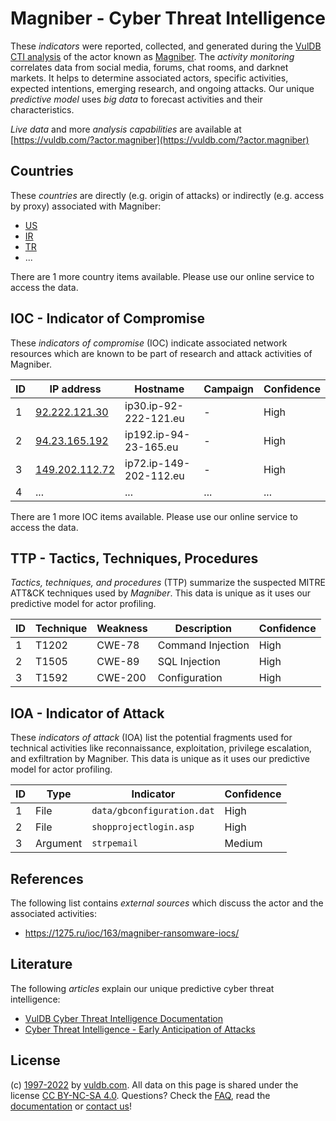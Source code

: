 # Magniber - Cyber Threat Intelligence

These _indicators_ were reported, collected, and generated during the [VulDB CTI analysis](https://vuldb.com/?kb.cti) of the actor known as [Magniber](https://vuldb.com/?actor.magniber). The _activity monitoring_ correlates data from social media, forums, chat rooms, and darknet markets. It helps to determine associated actors, specific activities, expected intentions, emerging research, and ongoing attacks. Our unique _predictive model_ uses _big data_ to forecast activities and their characteristics.

_Live data_ and more _analysis capabilities_ are available at [https://vuldb.com/?actor.magniber](https://vuldb.com/?actor.magniber)

## Countries

These _countries_ are directly (e.g. origin of attacks) or indirectly (e.g. access by proxy) associated with Magniber:

* [US](https://vuldb.com/?country.us)
* [IR](https://vuldb.com/?country.ir)
* [TR](https://vuldb.com/?country.tr)
* ...

There are 1 more country items available. Please use our online service to access the data.

## IOC - Indicator of Compromise

These _indicators of compromise_ (IOC) indicate associated network resources which are known to be part of research and attack activities of Magniber.

ID | IP address | Hostname | Campaign | Confidence
-- | ---------- | -------- | -------- | ----------
1 | [92.222.121.30](https://vuldb.com/?ip.92.222.121.30) | ip30.ip-92-222-121.eu | - | High
2 | [94.23.165.192](https://vuldb.com/?ip.94.23.165.192) | ip192.ip-94-23-165.eu | - | High
3 | [149.202.112.72](https://vuldb.com/?ip.149.202.112.72) | ip72.ip-149-202-112.eu | - | High
4 | ... | ... | ... | ...

There are 1 more IOC items available. Please use our online service to access the data.

## TTP - Tactics, Techniques, Procedures

_Tactics, techniques, and procedures_ (TTP) summarize the suspected MITRE ATT&CK techniques used by _Magniber_. This data is unique as it uses our predictive model for actor profiling.

ID | Technique | Weakness | Description | Confidence
-- | --------- | -------- | ----------- | ----------
1 | T1202 | CWE-78 | Command Injection | High
2 | T1505 | CWE-89 | SQL Injection | High
3 | T1592 | CWE-200 | Configuration | High

## IOA - Indicator of Attack

These _indicators of attack_ (IOA) list the potential fragments used for technical activities like reconnaissance, exploitation, privilege escalation, and exfiltration by Magniber. This data is unique as it uses our predictive model for actor profiling.

ID | Type | Indicator | Confidence
-- | ---- | --------- | ----------
1 | File | `data/gbconfiguration.dat` | High
2 | File | `shopprojectlogin.asp` | High
3 | Argument | `strpemail` | Medium

## References

The following list contains _external sources_ which discuss the actor and the associated activities:

* https://1275.ru/ioc/163/magniber-ransomware-iocs/

## Literature

The following _articles_ explain our unique predictive cyber threat intelligence:

* [VulDB Cyber Threat Intelligence Documentation](https://vuldb.com/?kb.cti)
* [Cyber Threat Intelligence - Early Anticipation of Attacks](https://www.scip.ch/en/?labs.20201022)

## License

(c) [1997-2022](https://vuldb.com/?kb.changelog) by [vuldb.com](https://vuldb.com/?kb.about). All data on this page is shared under the license [CC BY-NC-SA 4.0](https://creativecommons.org/licenses/by-nc-sa/4.0/). Questions? Check the [FAQ](https://vuldb.com/?kb.faq), read the [documentation](https://vuldb.com/?kb) or [contact us](https://vuldb.com/?contact)!
